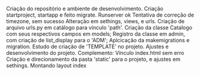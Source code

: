 Criação do repositório e ambiente de desenvolvimento.
Criação startproject, startapp e feito migrate. Runserver ok
Tentativa de correção de timezone, sem sucesso
Alteração em sethings, views, e urls. Criação de arquivo urls.py em catálogo para vínculo 'path'.
Criação da classe Catalogo com seus respectivos campos em models; Registro da classe em admin, com criação de list_display para o 'ADM'; Aplcicação da makemigrations e migration.
Estudo de criação de 'TEMPLATE' no projeto. Ajustes e desenvolvimento do projeto. Complemento: Vínculo index.html sem erro
Criação e direcionamento da pasta 'static' para o projeto, e ajustes em sethings. Montando layout index